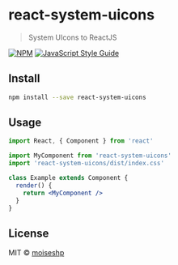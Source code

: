 # react-system-uicons

> System UIcons to ReactJS

[![NPM](https://img.shields.io/npm/v/react-system-uicons.svg)](https://www.npmjs.com/package/react-system-uicons) [![JavaScript Style Guide](https://img.shields.io/badge/code_style-standard-brightgreen.svg)](https://standardjs.com)

## Install

```bash
npm install --save react-system-uicons
```

## Usage

```jsx
import React, { Component } from 'react'

import MyComponent from 'react-system-uicons'
import 'react-system-uicons/dist/index.css'

class Example extends Component {
  render() {
    return <MyComponent />
  }
}
```

## License

MIT © [moiseshp](https://github.com/moiseshp)
